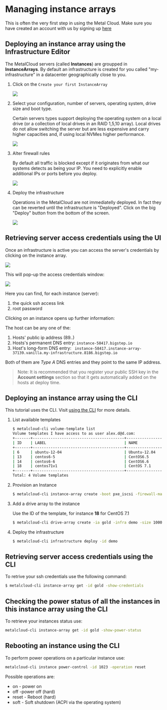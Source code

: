 # Managing instance arrays

This is often the very first step in using the Metal Cloud.
Make sure you have created an account with us by signing up [here](http://bigstep.com)

## Deploying an instance array using the Infrastructure Editor

The MetalCloud servers (called **Instances**) are groupped in **InstanceArrays**. By default an infrastructure is created for you called "my-infrastructure" in a datacenter geographically close to you.

1. Click on the `Create your first InstanceArray`

    ![](/assets/guides/getting_started3.png)


2. Select your configuration, number of servers, operating system, drive size and boot type. 

    Certain servers types support deploying the operating system on a local drive (or a collection of local drives in an RAID 1,5,10 array). Local drives do not allow switching the server but are less expensive and carry higher capacities and, if using local NVMes higher performance.

    ![](/assets/guides/getting_started5.png)

3. Alter firewall rules

    By default all traffic is blocked except if it originates from what our systems detects as being your IP. You need to explicitly enable additional IPs or ports before you deploy.

    ![](/assets/guides/getting_started41.png)

4. Deploy the infrastructure

    Operations in the MetalCloud are not immediatelly deployed. In fact they can be reverted until the infrastructure is "Deployed".
    Click on the big "Deploy" button from the bottom of the screen.

    ![](/assets/guides/getting_started61.png)

## Retrieving server access credentials using the UI

Once an infrastructure is active you can access the server's credentials by clicking on the instance array.

![](/assets/guides/managing_instance_arrays1.png)

This will pop-up the access credentials window:

![](/assets/guides/managing_instance_arrays2.png)

Here you can find, for each instance (server):
1. the quick ssh access link
2. root password

Clicking on an instance opens up further information:

The host can be any one of the:
1. Hosts' public ip address (89..)
2. Hosts's permanent DNS entry: `instance-58417.bigstep.io `
3. Host's long-form DNS entry: ` instance-58417.instance-array-37139.vanilla.my-infrastructure.8186.bigstep.io`

Both of them are *Type A* DNS entries and they point to the same IP address.

>Note: It is recommended that you register your public SSH key in the **Account settings** section so that it gets automatically added on the hosts at deploy time.

## Deploying an instance array using the CLI

This tutorial uses the CLI. Visit [using the CLI](/guides/using_the_cli) for more details.

1. List available templates

    ```bash
    $ metalcloud-cli volume-template list
    Volume templates I have access to as user alex.d@d.com:
    +-------+-----------------------------------------+----------------------------------+-------+---------------------------+-----------+
    | ID    | LABEL                                   | NAME                             | SIZE  | STATUS                    | FLAGS     |
    +-------+-----------------------------------------+----------------------------------+-------+---------------------------+-----------+
    | 6     | ubuntu-12-04                            | Ubuntu-12.04                     | 40960 | deprecated_deny_provision |           |
    | 13    | centos6-5                               | CentOS6.5                        | 40960 | deprecated_allow_expand   |           |
    | 14    | centos6-6                               | CentOS6.6                        | 41000 | deprecated_allow_expand   |           |
    | 18    | centos71v1                              | CentOS 7.1                       | 40960 | deprecated_allow_expand   |           |
    +-------+-----------------------------------------+----------------------------------+-------+---------------------------+-----------+
    Total: 4 Volume templates
    ```

2. Provision an Instance 


    ```bash
    $ metalcloud-cli instance-array create -boot pxe_iscsi -firewall-management-disabled -infra demo -instance-count 1 -label gold
    ```
3. Add a drive array to the instance

    Use the ID of the template, for instance **18** for CentOS 7.1

    ```bash
    $ metalcloud-cli drive-array create -ia gold -infra demo -size 100000 -label gold-da -template 18
    ```

4. Deploy the infrastructure

    ```bash
    $ metalcloud-cli infrastructure deploy -id demo
    ```

## Retrieving server access credentials using the CLI


To retrive your ssh credentials use the following command:

```bash
$ metalcloud-cli instance-array get -id gold -show-credentials
```

## 

## Checking the power status of all the instances in this instance array using the CLI

To retrieve your instances status use:
```bash
metalcloud-cli instance-array get -id gold -show-power-status
```

## Rebooting an instance using the CLI
To perform power operations on a particular instance use:
```bash
metalcloud-cli instance power-control -id 1023 -operation reset
```

Possible operations are:
* on - power on
* off -power off (hard)
* reset - Reboot (hard)
* soft - Soft shutdown (ACPI via the operating system)